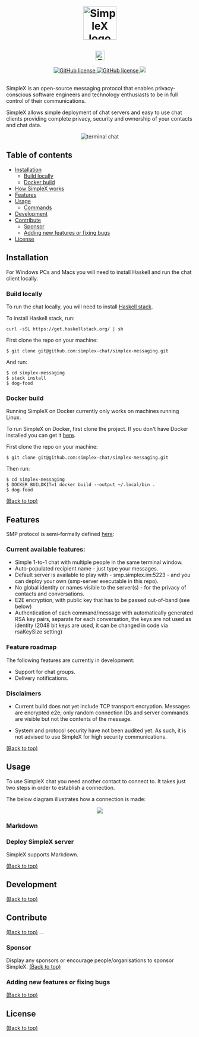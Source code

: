 <h1 align="center">
    <img src="logo.svg" alt="SimpleX logo" height="90">
</h1>
<h2 align="center">
    <img alt="Federated chat | private, secure, decentralised" src="strapline.svg" height="25">
</h2>

<div align="center">
    <a href="https://github.com/simplex-chat/simplex-messaging/actions?query=workflow%3Abuild" target="_blank">
        <img src="https://github.com/simplex-chat/simplex-messaging/workflows/build/badge.svg" alt="GitHub license">
    </a>
    <a href="https://github.com/simplex-chat/simplex-messaging/releases" target="_blank">
        <img src="https://img.shields.io/github/v/release/simplex-chat/simplex-messaging" alt="GitHub license">
    </a>
    <a>
        <img src="https://img.shields.io/github/last-commit/simplex-chat/simplex-messaging">
    </a>
    <!-- <a>
        <img src="https://img.shields.io/github/license/simplex-chat/simplex-messaging">
    </a> -->
</div>
<br>

SimpleX is an open-source messaging protocol that enables privacy-conscious software engineers and technology enthusiasts to be in full control of their communications.

SimpleX allows simple deployment of chat servers and easy to use chat clients providing complete privacy, security and ownership of your contacts and chat data.


<div align="center">
    <img alt="terminal chat" src="terminal.png">
</div>

## Table of contents

- [Installation](#installation)
    - [Build locally](#build-locally)
    - [Docker build](#docker-build)
- [How SimpleX works](#how-simplex-works)
- [Features](#features)
- [Usage](#usage)
    - [Commands](#commands)
- [Development](#development)
- [Contribute](#contribute)
    - [Sponsor](#sponsor)
    - [Adding new features or fixing bugs](#adding-new-features-or-fixing-bugs)
- [License](#license)



## Installation

For Windows PCs and Macs you will need to install Haskell and run the chat client locally.


### Build locally

To run the chat locally, you will need to install [Haskell stack](https://docs.haskellstack.org/en/stable/README/).

To install Haskell stack, run:

```
curl -sSL https://get.haskellstack.org/ | sh
```

First clone the repo on your machine:

```
$ git clone git@github.com:simplex-chat/simplex-messaging.git
```

And run:

```
$ cd simplex-messaging
$ stack install
$ dog-food
```


### Docker build

Running SimpleX on Docker currently only works on machines running Linux.

To run SimpleX on Docker, first clone the project. If you don't have Docker installed you can get it [here](https://docs.docker.com/get-docker/). 

First clone the repo on your machine:

```
$ git clone git@github.com:simplex-chat/simplex-messaging.git
```

Then run:

```
$ cd simplex-messaging
$ DOCKER_BUILDKIT=1 docker build --output ~/.local/bin .
$ dog-food
```



[(Back to top)](#table-of-contents)

## Features

SMP protocol is semi-formally defined [here](https://github.com/simplex-chat/protocol):

### Current available features:

- Simple 1-to-1 chat with multiple people in the same terminal window.
- Auto-populated recipient name - just type your messages.
- Default server is available to play with - smp.simplex.im:5223 - and you can deploy your own (smp-server executable in this repo).
- No global identity or names visible to the server(s) - for the privacy of contacts and conversations.
- E2E encryption, with public key that has to be passed out-of-band (see below)
- Authentication of each command/message with automatically generated RSA key pairs, separate for each conversation, the keys are not used as identity (2048 bit keys are used, it can be changed in code via rsaKeySize setting)


### Feature roadmap

The following features are currently in development:

- Support for chat groups.
- Delivery notifications.

### Disclaimers

- Current build does not yet include TCP transport encryption. Messages are encrypted e2e; only random connection IDs and server commands are visible but not the contents of the message.

- System and protocol security have not been audited yet. As such, it is not advised to use SimpleX for high security communications.





[(Back to top)](#table-of-contents)

## Usage

To use SimpleX chat you need another contact to connect to. It takes just two steps in order to establish a connection.

The below diagram illustrates how a connection is made:

<div align="center">
    <img src="how-to-use-simplex.svg">
</div>



### Markdown
### Deploy SimpleX server


SimpleX supports Markdown.

[(Back to top)](#table-of-contents)

## Development
[(Back to top)](#table-of-contents)


## Contribute
[(Back to top)](#table-of-contents)
...

### Sponsor

Display any sponsors or encourage people/organisations to sponsor SimpleX.
[(Back to top)](#table-of-contents)

### Adding new features or fixing bugs
[(Back to top)](#table-of-contents)

<!-- This is to give people an idea how they can raise issues or feature requests in your projects. 

You could also give guidelines for submitting and issue or a pull request to your project.

Personally and by standard, you should use a [issue template](https://github.com/navendu-pottekkat/nsfw-filter/blob/master/ISSUE_TEMPLATE.md) and a [pull request template](https://github.com/navendu-pottekkat/nsfw-filter/blob/master/PULL_REQ_TEMPLATE.md)(click for examples) so that when a user opens a new issue they could easily format it as per your project guidelines.

You could also add contact details for people to get in touch with you regarding your project. -->

## License
[(Back to top)](#table-of-contents)

